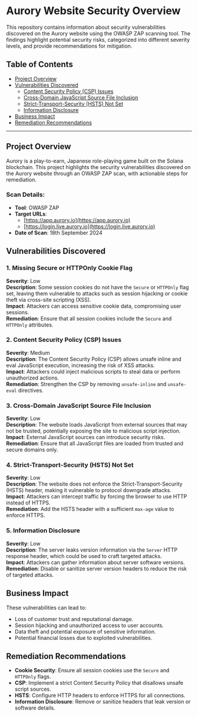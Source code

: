 # Aurory Website Security Overview

This repository contains information about security vulnerabilities discovered on the Aurory website using the OWASP ZAP scanning tool. The findings highlight potential security risks, categorized into different severity levels, and provide recommendations for mitigation.

## Table of Contents

- [Project Overview](#project-overview)
- [Vulnerabilities Discovered](#vulnerabilities-discovered)
  - [Content Security Policy (CSP) Issues](#content-security-policy-csp-issues)
  - [Cross-Domain JavaScript Source File Inclusion](#cross-domain-javascript-source-file-inclusion)
  - [Strict-Transport-Security (HSTS) Not Set](#strict-transport-security-hsts-not-set)
  - [Information Disclosure](#information-disclosure)
- [Business Impact](#business-impact)
- [Remediation Recommendations](#remediation-recommendations)

---

## Project Overview

Aurory is a play-to-earn, Japanese role-playing game built on the Solana blockchain. This project highlights the security vulnerabilities discovered on the Aurory website through an OWASP ZAP scan, with actionable steps for remediation.

### Scan Details:

- **Tool**: OWASP ZAP
- **Target URLs**:
  - [https://app.aurory.io](https://app.aurory.io)
  - [https://login.live.aurory.io](https://login.live.aurory.io)
- **Date of Scan**: 18th September 2024

## Vulnerabilities Discovered

### 1. Missing Secure or HTTPOnly Cookie Flag

**Severity**: Low  
**Description**: Some session cookies do not have the `Secure` or `HTTPOnly` flag set, leaving them vulnerable to attacks such as session hijacking or cookie theft via cross-site scripting (XSS).  
**Impact**: Attackers can access sensitive cookie data, compromising user sessions.  
**Remediation**: Ensure that all session cookies include the `Secure` and `HTTPOnly` attributes.  


### 2. Content Security Policy (CSP) Issues

**Severity**: Medium  
**Description**: The Content Security Policy (CSP) allows unsafe inline and eval JavaScript execution, increasing the risk of XSS attacks.  
**Impact**: Attackers could inject malicious scripts to steal data or perform unauthorized actions.  
**Remediation**: Strengthen the CSP by removing `unsafe-inline` and `unsafe-eval` directives.  

### 3. Cross-Domain JavaScript Source File Inclusion

**Severity**: Low  
**Description**: The website loads JavaScript from external sources that may not be trusted, potentially exposing the site to malicious script injection.  
**Impact**: External JavaScript sources can introduce security risks.  
**Remediation**: Ensure that all JavaScript files are loaded from trusted and secure domains only.

### 4. Strict-Transport-Security (HSTS) Not Set

**Severity**: Low  
**Description**: The website does not enforce the Strict-Transport-Security (HSTS) header, making it vulnerable to protocol downgrade attacks.  
**Impact**: Attackers can intercept traffic by forcing the browser to use HTTP instead of HTTPS.  
**Remediation**: Add the HSTS header with a sufficient `max-age` value to enforce HTTPS.

### 5. Information Disclosure

**Severity**: Low  
**Description**: The server leaks version information via the `Server` HTTP response header, which could be used to craft targeted attacks.  
**Impact**: Attackers can gather information about server software versions.  
**Remediation**: Disable or sanitize server version headers to reduce the risk of targeted attacks.

## Business Impact

These vulnerabilities can lead to:
- Loss of customer trust and reputational damage.
- Session hijacking and unauthorized access to user accounts.
- Data theft and potential exposure of sensitive information.
- Potential financial losses due to exploited vulnerabilities.

## Remediation Recommendations

- **Cookie Security**: Ensure all session cookies use the `Secure` and `HTTPOnly` flags.
- **CSP**: Implement a strict Content Security Policy that disallows unsafe script sources.
- **HSTS**: Configure HTTP headers to enforce HTTPS for all connections.
- **Information Disclosure**: Remove or sanitize headers that leak version or software details.


